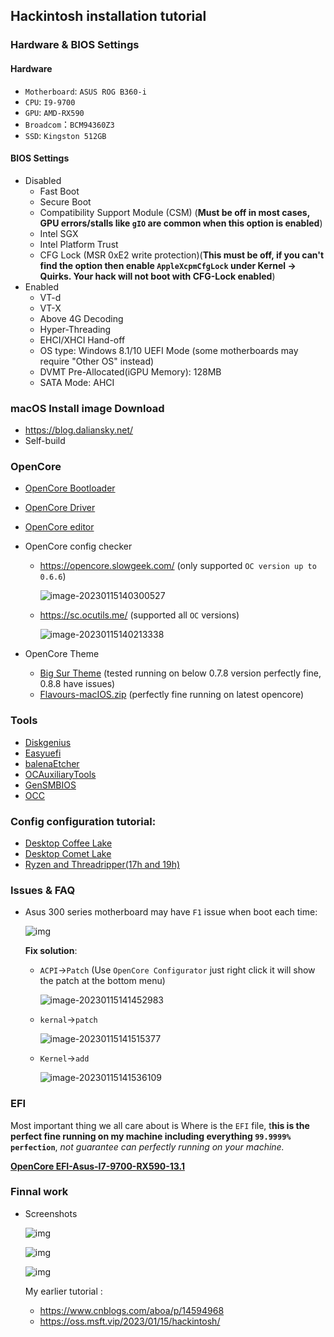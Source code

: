 ## Hackintosh installation tutorial

### Hardware & BIOS Settings

#### Hardware

- `Motherboard`: `ASUS ROG B360-i`
- `CPU`: `I9-9700`
- `GPU`: `AMD-RX590`
- `Broadcom`：`BCM94360Z3`
- `SSD`: `Kingston 512GB`

#### BIOS Settings

- Disabled
  - Fast Boot
  - Secure Boot
  - Compatibility Support Module (CSM) (**Must be off in most cases, GPU errors/stalls like `gIO` are common when this option is enabled**)
  - Intel SGX
  - Intel Platform Trust
  - CFG Lock (MSR 0xE2 write protection)(**This must be off, if you can't find the option then enable `AppleXcpmCfgLock` under Kernel -> Quirks. Your hack will not boot with CFG-Lock enabled**)
- Enabled
  - VT-d 
  - VT-X
  - Above 4G Decoding
  - Hyper-Threading
  - EHCI/XHCI Hand-off
  - OS type: Windows 8.1/10 UEFI Mode (some motherboards may require "Other OS" instead)
  - DVMT Pre-Allocated(iGPU Memory): 128MB
  - SATA Mode: AHCI

### macOS Install image Download

- https://blog.daliansky.net/
- Self-build

### OpenCore

- [OpenCore Bootloader](https://github.com/acidanthera/OpenCorePkg/releases)

- [OpenCore Driver](https://dortania.github.io/OpenCore-Install-Guide/ktext.html)

- [OpenCore editor](https://github.com/ic005k/OCAuxiliaryTools)

- OpenCore config checker

  - https://opencore.slowgeek.com/  (only supported `OC version up to 0.6.6`)

    ![image-20230115140300527](img/image-20230115140300527.png)

  - https://sc.ocutils.me/ (supported all `OC` versions)

    ![image-20230115140213338](img/image-20230115140213338.png)

- OpenCore Theme

  - [Big Sur Theme](https://github.com/LuckyCrack/OpenCore-Themes) (tested running on below 0.7.8 version perfectly fine, 0.8.8 have issues)
  - [Flavours-macIOS.zip](archive/Flavours-macIOS.zip) (perfectly fine running on latest opencore)

### Tools

- [Diskgenius](https://clamowo.lanzoui.com/b05agns3g)
- [Easyuefi](archive/Flavours-macIOS.zip)
- [balenaEtcher](https://www.balena.io/etcher/)
- [OCAuxiliaryTools](https://github.com/ic005k/OCAuxiliaryTools)
- [GenSMBIOS](https://github.com/corpnewt/GenSMBIOS)
- [OCC](https://mackie100projects.altervista.org/download/occ/?wpdmdl=811&refresh=63c36fc46bd111673752516)
### Config configuration tutorial:

- [Desktop Coffee Lake](https://dortania.github.io/OpenCore-Install-Guide/config.plist/coffee-lake.html)
- [Desktop Comet Lake](https://dortania.github.io/OpenCore-Install-Guide/config.plist/comet-lake.html)
- [Ryzen and Threadripper(17h and 19h)](https://dortania.github.io/OpenCore-Install-Guide/AMD/zen.html)

### Issues & FAQ

- Asus 300 series motherboard may have `F1` issue when boot each time:

  ![img](img/cmos-error.d7acd2cd.jpeg)

  **Fix solution**:

  - `ACPI`->`Patch` (Use `OpenCore Configurator` just right click it will show the patch at the bottom menu)

    ![image-20230115141452983](img/image-20230115141452983.png)

  - `kernal`->`patch`

    ![image-20230115141515377](img/image-20230115141515377.png)

  - `Kernel`->`add`

    ![image-20230115141536109](img/image-20230115141536109.png)

### EFI

Most important thing we all care about is Where is the  `EFI` file, t**his is the perfect fine running on my machine including everything `99.9999% perfection`**, *not guarantee can perfectly running on your machine.*

**[OpenCore EFI-Asus-I7-9700-RX590-13.1](archive/Asus-I7-9700-RX590-13.1.zip)**

### Finnal work

- Screenshots

  ![img](img/1715511-20210329232424477-584101276.png)

  ![img](img/1715511-20210329231930166-819812934.png)

  ![img](img/1715511-20210329232040695-679347285.png)

  My earlier tutorial : 

  - https://www.cnblogs.com/aboa/p/14594968
  - https://oss.msft.vip/2023/01/15/hackintosh/

